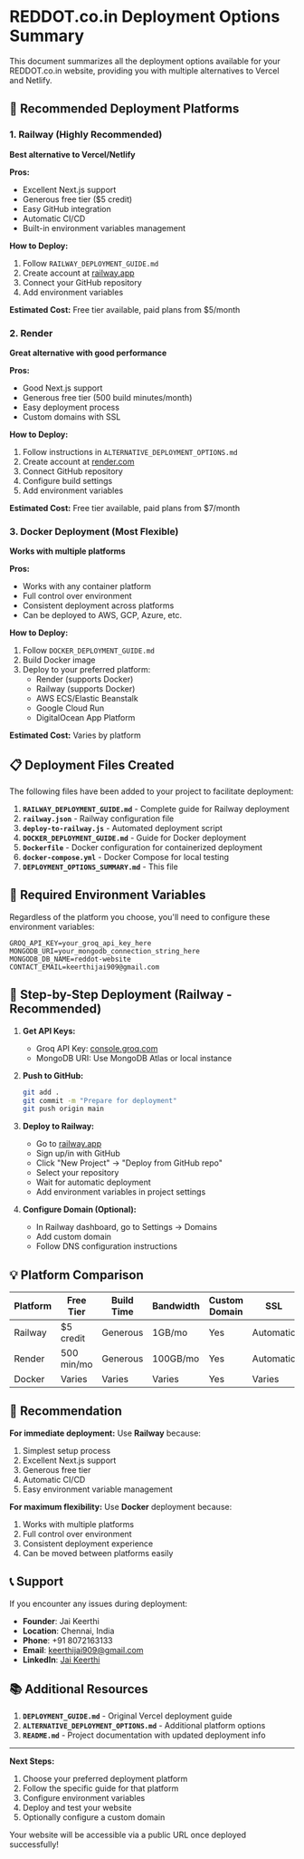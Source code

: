 # REDDOT.co.in Deployment Options Summary

This document summarizes all the deployment options available for your REDDOT.co.in website, providing you with multiple alternatives to Vercel and Netlify.

## 🚀 Recommended Deployment Platforms

### 1. Railway (Highly Recommended)
**Best alternative to Vercel/Netlify**

**Pros:**
- Excellent Next.js support
- Generous free tier ($5 credit)
- Easy GitHub integration
- Automatic CI/CD
- Built-in environment variables management

**How to Deploy:**
1. Follow `RAILWAY_DEPLOYMENT_GUIDE.md`
2. Create account at [railway.app](https://railway.app/)
3. Connect your GitHub repository
4. Add environment variables

**Estimated Cost:** Free tier available, paid plans from $5/month

### 2. Render
**Great alternative with good performance**

**Pros:**
- Good Next.js support
- Generous free tier (500 build minutes/month)
- Easy deployment process
- Custom domains with SSL

**How to Deploy:**
1. Follow instructions in `ALTERNATIVE_DEPLOYMENT_OPTIONS.md`
2. Create account at [render.com](https://render.com/)
3. Connect GitHub repository
4. Configure build settings
5. Add environment variables

**Estimated Cost:** Free tier available, paid plans from $7/month

### 3. Docker Deployment (Most Flexible)
**Works with multiple platforms**

**Pros:**
- Works with any container platform
- Full control over environment
- Consistent deployment across platforms
- Can be deployed to AWS, GCP, Azure, etc.

**How to Deploy:**
1. Follow `DOCKER_DEPLOYMENT_GUIDE.md`
2. Build Docker image
3. Deploy to your preferred platform:
   - Render (supports Docker)
   - Railway (supports Docker)
   - AWS ECS/Elastic Beanstalk
   - Google Cloud Run
   - DigitalOcean App Platform

**Estimated Cost:** Varies by platform

## 📋 Deployment Files Created

The following files have been added to your project to facilitate deployment:

1. **`RAILWAY_DEPLOYMENT_GUIDE.md`** - Complete guide for Railway deployment
2. **`railway.json`** - Railway configuration file
3. **`deploy-to-railway.js`** - Automated deployment script
4. **`DOCKER_DEPLOYMENT_GUIDE.md`** - Guide for Docker deployment
5. **`Dockerfile`** - Docker configuration for containerized deployment
6. **`docker-compose.yml`** - Docker Compose for local testing
7. **`DEPLOYMENT_OPTIONS_SUMMARY.md`** - This file

## 🔧 Required Environment Variables

Regardless of the platform you choose, you'll need to configure these environment variables:

```
GROQ_API_KEY=your_groq_api_key_here
MONGODB_URI=your_mongodb_connection_string_here
MONGODB_DB_NAME=reddot-website
CONTACT_EMAIL=keerthijai909@gmail.com
```

## 🚀 Step-by-Step Deployment (Railway - Recommended)

1. **Get API Keys:**
   - Groq API Key: [console.groq.com](https://console.groq.com/)
   - MongoDB URI: Use MongoDB Atlas or local instance

2. **Push to GitHub:**
   ```bash
   git add .
   git commit -m "Prepare for deployment"
   git push origin main
   ```

3. **Deploy to Railway:**
   - Go to [railway.app](https://railway.app/)
   - Sign up/in with GitHub
   - Click "New Project" → "Deploy from GitHub repo"
   - Select your repository
   - Wait for automatic deployment
   - Add environment variables in project settings

4. **Configure Domain (Optional):**
   - In Railway dashboard, go to Settings → Domains
   - Add custom domain
   - Follow DNS configuration instructions

## 💡 Platform Comparison

| Platform | Free Tier | Build Time | Bandwidth | Custom Domain | SSL |
|----------|-----------|------------|-----------|---------------|-----|
| Railway | $5 credit | Generous | 1GB/mo | Yes | Automatic |
| Render | 500 min/mo | Generous | 100GB/mo | Yes | Automatic |
| Docker | Varies | Varies | Varies | Yes | Varies |

## 🎯 Recommendation

**For immediate deployment:** Use **Railway** because:
1. Simplest setup process
2. Excellent Next.js support
3. Generous free tier
4. Automatic CI/CD
5. Easy environment variable management

**For maximum flexibility:** Use **Docker** deployment because:
1. Works with multiple platforms
2. Full control over environment
3. Consistent deployment experience
4. Can be moved between platforms easily

## 📞 Support

If you encounter any issues during deployment:

- **Founder**: Jai Keerthi
- **Location**: Chennai, India
- **Phone**: +91 8072163133
- **Email**: keerthijai909@gmail.com
- **LinkedIn**: [Jai Keerthi](https://www.linkedin.com/in/jai-keerthi-03931b341)

## 📚 Additional Resources

1. **`DEPLOYMENT_GUIDE.md`** - Original Vercel deployment guide
2. **`ALTERNATIVE_DEPLOYMENT_OPTIONS.md`** - Additional platform options
3. **`README.md`** - Project documentation with updated deployment info

---

**Next Steps:**
1. Choose your preferred deployment platform
2. Follow the specific guide for that platform
3. Configure environment variables
4. Deploy and test your website
5. Optionally configure a custom domain

Your website will be accessible via a public URL once deployed successfully!